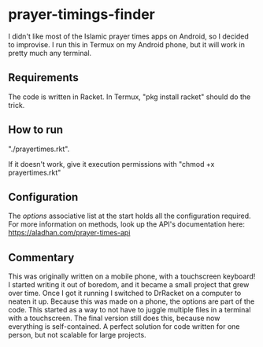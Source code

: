 # prayer-timings-finder
I didn't like most of the Islamic prayer times apps on Android, so I decided to improvise. I run this in Termux on my Android phone, but it will work in pretty much any terminal.

## Requirements
The code is written in Racket. In Termux, "pkg install racket" should do the trick.

## How to run
"./prayertimes.rkt".

If it doesn't work, give it execution permissions with "chmod +x prayertimes.rkt"

## Configuration
The *options* associative list at the start holds all the configuration required. For more information on methods, look up the API's documentation here: https://aladhan.com/prayer-times-api

## Commentary
This was originally written on a mobile phone, with a touchscreen keyboard! I started writing it out of boredom, and it became a small project that grew over time. Once I got it running I switched to DrRacket on a computer to neaten it up.
Because this was made on a phone, the options are part of the code. This started as a way to not have to juggle multiple files in a terminal with a touchscreen. The final version still does this, because now everything is self-contained. A perfect solution for code written for one person, but not scalable for large projects.
